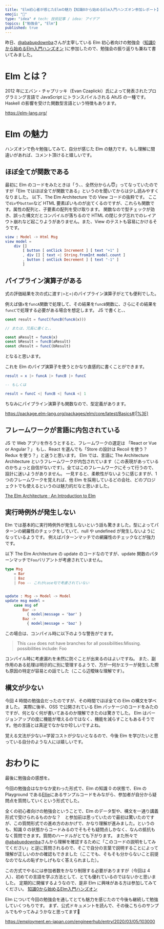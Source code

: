 ```yaml
---
title: "Elm初心者が感じたElmの魅力【知識0から始めるElm入門ハンズオン参加レポート】"
emoji: "📝"
type: "idea" # tech: 技術記事 / idea: アイデア
topics: ["勉強会", "Elm"]
published: true
---
```


昨日、[@ababupdownba](https://Twitter.com/ababupdownba)さんが主宰している Elm 初心者向けの勉強会（[知識0から始めるElm入門ハンズオン](https://elm-jp.connpass.com/event/188305/) )に参加したので、勉強会の振り返りも兼ねて書いてみました。

# Elm とは？
2012 年にエバン・チャプリッキ（Evan Czaplicki）氏によって発表されたプログラミング言語で JavaScript にトランスパイルされる AltJS の一種です。
Haskell の影響を受けた関数型言語という特徴もあります。

https://elm-lang.org/

# Elm の魅力
ハンズオンで色々勉強してみて、自分が感じた Elm の魅力です。もし理解に間違いがあれば、コメント頂けると嬉しいです。

## ほぼ全てが関数である
最初に Elm のコードをみたときは「う、、全然分からん😇」ってなっていたのですが「Elm ではほぼ全てが関数である」というのを聞いてからは少し読みやすくなりました。
以下、The Elm Architecture での View コードの抜粋です。
ここで`div`や`button`など HTML 要素ぽいものが出てくるのですが、これらも関数です。属性の配列と、子要素の配列を受け取ります。
関数なので型チェックが効き、誤った構文だとコンパイルが落ちるので HTML の閉じタグ忘れでのレイアウト崩れなど起こりようがありません。また、View のテストも容易にかけるそうです。

```elm
view : Model -> Html Msg
view model =
    div []
        [ button [ onClick Increment ] [ text "+1" ]
        , div [] [ text <| String.fromInt model.count ]
        , button [ onClick Decrement ] [ text "-1" ]
        ]
```


## パイプライン演算子がある
式の評価結果を次の式に渡す`|>`と`<|`のパイプライン演算子がとても便利でした。

例えば値`x`を`funcA`関数で処理して、その結果を`funcB`関数に、さらにその結果を`funcC`で処理する必要がある場合を想定します。
JS で書くと、、

```js
const result = funcC(funcB(funcA(x)))

// または、冗長に書くと、、

const aResult = funcA(x)
const bResult = funcB(aResult)
const cResult = funcC(bResult)
```

となると思います。

これを Elm のパイプ演算子を使うとかなり直感的に書くことができます。

```elm
result = x |> funcA |> funcB |> funcC

-- もしくは

result = funcC <| funcB <| funcA <| 1
```

ちなみにパイプライン演算子も関数なので、型定義があります。

https://package.elm-lang.org/packages/elm/core/latest/Basics#(|%3E)

## フレームワークが言語に内包されている
JS で Web アプリを作ろうとすると、フレームワークの選定は 「React or Vue or Angular？」 もし、React を選んでも「Store の設計は Recoil を使う？　Redux を使う？」と迷うと思います。
Elm では、言語に The Architecture Architecture というフレームワークが内包されています（この表現があっているのかちょっと自信がないです）。全てはこのフレームワークにそって行うので、設計に迷いようがありません。
一見すると、柔軟性がないように感じますが、1 つのフレームワークを覚えれば、他 Elm を採用しているどの会社、どのプロジェクトでも使えるというのは魅力的だなと思いました。

[The Elm Architecture · An Introduction to Elm](https://guide.elm-lang.jp/architecture/)

## 実行時例外が発生しない
Elm では基本的に実行時例外が発生しないという話も驚きました。型によってパターンの網羅性のチェックをしていて、null や undefined が発生しないようになっているようです。
例えばパターンマッチでの網羅性のチェックなどが強力です。

以下 The Elm Architecture の update のコードなのですが、update 関数のパターンマッチで`Foo`バリアントが考慮されていません。

```elm
type Msg
    = Bar
    | Baz
    | Foo -- これがcase句で考慮されていない


update : Msg -> Model -> Model
update msg model =
    case msg of
        Bar ->
          { model|message = 'bar' }
        Baz ->
          { model|message = 'baz' }
```

この場合は、コンパイル時に以下のような警告がでます。

> This `case` does not have branches for all possibilities:Missing. possibilities include: Foo

コンパイル時に考慮漏れを未然に防ぐことが出来るのはよいですね。
また、副作用のある処理は明示的に別に管理するようで、万が一何かエラーが発生した際も原因の特定が容易との話でした（ここら辺曖昧な理解です）。

## 構文が少ない
今回 4 時間の勉強会だったのですが、その時間でほぼ全ての Elm の構文を学べました。
実際に後半、OSS で公開されている Elm パッケージのコードをみたのですが、何となく何が書いてあるのか理解できたのは驚きでした。
Elm はバージョンアップの度に機能が増えるのではなく、機能を減らすこともあるそうです。他の言語とは真逆でなかなか珍しいですよね。

覚える文法が少ない=学習コストが少ないとなるので、今後 Elm を学びたいと思っている自分のような人には嬉しいです。

# おわりに

最後に勉強会の感想を。

今回の勉強会はなかなか変わった形式で、Elm の知識 0 の状態で、Elm の Playground である[Ellie](https://ellie-app.com/new)にあるサンプルコードをみながら、参加者が自分から疑問点を質問していくという形式でした。

全くの初心者向けの勉強会ということで、Elm のデータ型や、構文を一通り講義形式で受けられるものかな？　と参加前は思っていたので最初は驚いたのですが、この質問形式での進め方のおかげで、かなり理解が進みました。というのも、知識 0 の状態からコードみるのでそもそも疑問点しかなく、なんの抵抗もなく質問できます。質問のハードルがとても下がります。
また所々で[@ababupdownba](https://Twitter.com/ababupdownba)さんから理解を確認するために「このコードの説明をしてみてください」と逆に質問されるので、そこで自分の言葉で説明することによって理解が正しいのかの確認もできました（ここでも、そもそも分からないこと前提なのでなんの恥ずかしげもなく答えられました）。

この方式でやるには参加者数をかなり制限する必要がありますが（今回は 4 人）、初めての言語を学ぶ方法として、とても優れているのではないかと思いました。
定期的に開催するようなので、是非 Elm に興味がある方は参加してみてください。
[知識0から始めるElm入門ハンズオン](https://elm-jp.connpass.com/event/188305/)

Elm について今回の勉強会を通してとても魅力を感じたので今後も継続して勉強していくつもりです。
まず、公式ドキュメントを読んで、その後こちらのサンプルでもやってみようかなと思ってます💪

https://employment.en-japan.com/engineerhub/entry/2020/03/05/103000
